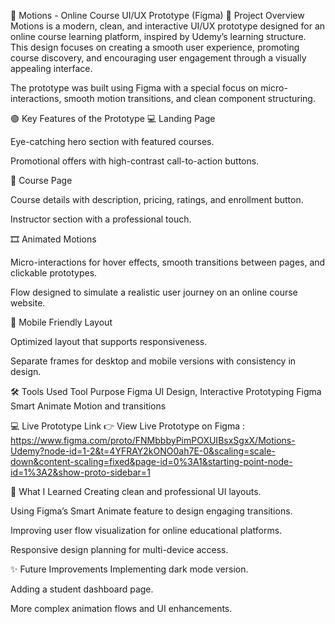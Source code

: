 🎨 Motions - Online Course UI/UX Prototype (Figma)
📌 Project Overview
Motions is a modern, clean, and interactive UI/UX prototype designed for an online course learning platform, inspired by Udemy’s learning structure. This design focuses on creating a smooth user experience, promoting course discovery, and encouraging user engagement through a visually appealing interface.

The prototype was built using Figma with a special focus on micro-interactions, smooth motion transitions, and clean component structuring.

🟣 Key Features of the Prototype
💻 Landing Page

Eye-catching hero section with featured courses.

Promotional offers with high-contrast call-to-action buttons.

📖 Course Page

Course details with description, pricing, ratings, and enrollment button.

Instructor section with a professional touch.

🎞️ Animated Motions

Micro-interactions for hover effects, smooth transitions between pages, and clickable prototypes.

Flow designed to simulate a realistic user journey on an online course website.

📱 Mobile Friendly Layout

Optimized layout that supports responsiveness.

Separate frames for desktop and mobile versions with consistency in design.

🛠️ Tools Used
Tool	Purpose
Figma	UI Design, Interactive Prototyping
Figma Smart Animate	Motion and transitions

💻 Live Prototype Link
👉 View Live Prototype on Figma : https://www.figma.com/proto/FNMbbbyPimPOXUIBsxSgxX/Motions-Udemy?node-id=1-2&t=4YFRAY2kONO0ah7E-0&scaling=scale-down&content-scaling=fixed&page-id=0%3A1&starting-point-node-id=1%3A2&show-proto-sidebar=1

🚀 What I Learned
Creating clean and professional UI layouts.

Using Figma’s Smart Animate feature to design engaging transitions.

Improving user flow visualization for online educational platforms.

Responsive design planning for multi-device access.

✨ Future Improvements
Implementing dark mode version.

Adding a student dashboard page.

More complex animation flows and UI enhancements.

